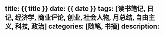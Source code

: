 title: {{ title }}
date: {{ date }}
tags: [读书笔记, 日记, 经济学, 商业评论, 创业, 社会人物, 月总结, 自由主义, 科技, 政治]
categories: [随笔, 书摘]
description: 
---
